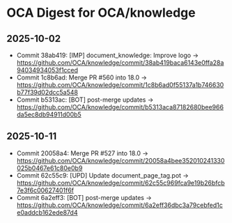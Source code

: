 # OCA Digest for OCA/knowledge

## 2025-10-02

- Commit 38ab419: [IMP] document_knowledge: Improve logo → https://github.com/OCA/knowledge/commit/38ab419baca6143e0ffa28a94034934053f1cced
- Commit 1c8b6ad: Merge PR #560 into 18.0 → https://github.com/OCA/knowledge/commit/1c8b6ad0f55137a1b746630b77f39d02dcc5a548
- Commit b5313ac: [BOT] post-merge updates → https://github.com/OCA/knowledge/commit/b5313aca87182680bee966da5ec8db94911d00b5

## 2025-10-11

- Commit 20058a4: Merge PR #527 into 18.0 → https://github.com/OCA/knowledge/commit/20058a4bee352010241330025b0467e61c80e0b9
- Commit 62c55c9: [UPD] Update document_page_tag.pot → https://github.com/OCA/knowledge/commit/62c55c969fca9e19b26bfcb7e3f6c00627401f6f
- Commit 6a2eff3: [BOT] post-merge updates → https://github.com/OCA/knowledge/commit/6a2eff36dbc3a79cebfed1ce0addcb162ede87d4

